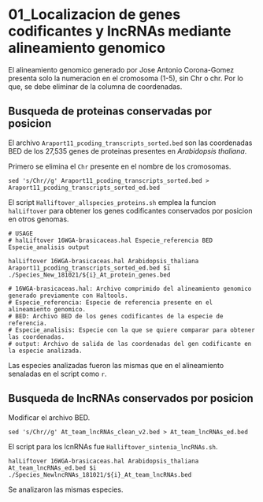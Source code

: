 # 01_Localizacion de genes codificantes y lncRNAs mediante alineamiento genomico

El alineamiento genomico generado por Jose Antonio Corona-Gomez presenta solo la numeracion en el cromosoma (1-5), sin Chr o chr. Por lo que, se debe eliminar de la columna de coordenadas.

## Busqueda de proteinas conservadas por posicion

El archivo `Araport11_pcoding_transcripts_sorted.bed` son las coordenadas BED de los 27,535 genes de proteinas presentes en *Arabidopsis thaliana*.

Primero se elimina el `Chr` presente en el nombre de los cromosomas.

```
sed 's/Chr//g' Araport11_pcoding_transcripts_sorted.bed > Araport11_pcoding_transcripts_sorted_ed.bed 

```

El script `Halliftover_allspecies_proteins.sh` emplea la funcion `halLiftover` para obtener los genes codificantes conservados por posicion en otros genomas.

```
# USAGE
# halLiftover 16WGA-brasicaceas.hal Especie_referencia BED Especie_analisis output

halLiftover 16WGA-brasicaceas.hal Arabidopsis_thaliana Araport11_pcoding_transcripts_sorted_ed.bed $i ./Species_New_181021/${i}_At_protein_genes.bed

# 16WGA-brasicaceas.hal: Archivo comprimido del alineamiento genomico generado previamente con Haltools.
# Especie_referencia: Especie de referencia presente en el alineamiento genomico.
# BED: Archivo BED de los genes codificantes de la especie de referencia.
# Especie_analisis: Especie con la que se quiere comparar para obtener las coordenadas.
# output: Archivo de salida de las coordenadas del gen codificante en la especie analizada.
```

Las especies analizadas fueron las mismas que en el alineamiento senaladas en el script como `r`.

## Busqueda de lncRNAs conservados por posicion

Modificar el archivo BED.

```
sed 's/Chr//g' At_team_lncRNAs_clean_v2.bed > At_team_lncRNAs_ed.bed 
```

El script para los lcnRNAs fue `Halliftover_sintenia_lncRNAs.sh`.

```
halLiftover 16WGA-brasicaceas.hal Arabidopsis_thaliana At_team_lncRNAs_ed.bed $i ./Species_NewlncRNAs_181021/${i}_At_team_lncRNAs.bed
```

Se analizaron las mismas especies.